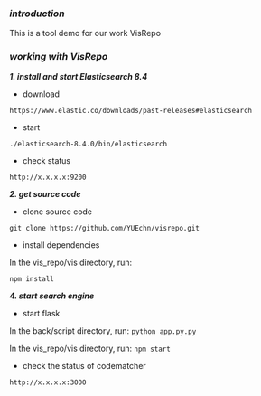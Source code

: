 ### ***introduction***
This is a tool demo for our work VisRepo

### ***working with VisRepo***
***1. install and start Elasticsearch 8.4***

- download

`https://www.elastic.co/downloads/past-releases#elasticsearch`

- start

`./elasticsearch-8.4.0/bin/elasticsearch`

- check status

`http://x.x.x.x:9200`

***2. get source code***

- clone source code

`git clone https://github.com/YUEchn/visrepo.git`

- install dependencies

In the vis_repo/vis directory, run:

`npm install`

***4. start search engine***

- start flask

In the back/script directory, run:
`python app.py.py`

In the vis_repo/vis directory, run:
`npm start`

- check the status of codematcher

`http://x.x.x.x:3000`
